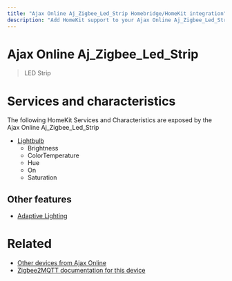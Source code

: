 ```yaml
---
title: "Ajax Online Aj_Zigbee_Led_Strip Homebridge/HomeKit integration"
description: "Add HomeKit support to your Ajax Online Aj_Zigbee_Led_Strip, using Homebridge, Zigbee2MQTT and homebridge-z2m."
---
```

<!---
This file has been GENERATED using src/docgen/docgen.ts
DO NOT EDIT THIS FILE MANUALLY!
-->
# Ajax Online Aj_Zigbee_Led_Strip
> LED Strip


# Services and characteristics
The following HomeKit Services and Characteristics are exposed by
the Ajax Online Aj_Zigbee_Led_Strip

* [Lightbulb](../../light.md)
  * Brightness
  * ColorTemperature
  * Hue
  * On
  * Saturation


## Other features
* [Adaptive Lighting](../../light.md)


# Related
* [Other devices from Ajax Online](../index.md#ajax_online)
* [Zigbee2MQTT documentation for this device](https://www.zigbee2mqtt.io/devices/Aj_Zigbee_Led_Strip.html)